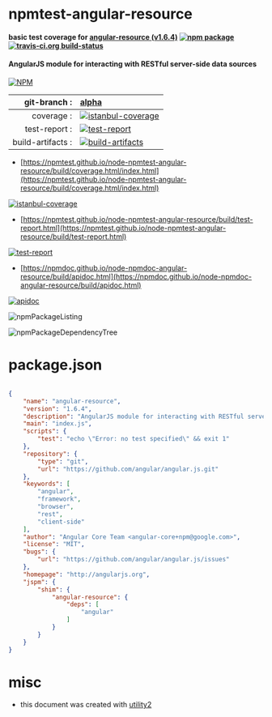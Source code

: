 # npmtest-angular-resource

#### basic test coverage for  [angular-resource (v1.6.4)](http://angularjs.org)  [![npm package](https://img.shields.io/npm/v/npmtest-angular-resource.svg?style=flat-square)](https://www.npmjs.org/package/npmtest-angular-resource) [![travis-ci.org build-status](https://api.travis-ci.org/npmtest/node-npmtest-angular-resource.svg)](https://travis-ci.org/npmtest/node-npmtest-angular-resource)

#### AngularJS module for interacting with RESTful server-side data sources

[![NPM](https://nodei.co/npm/angular-resource.png?downloads=true&downloadRank=true&stars=true)](https://www.npmjs.com/package/angular-resource)

| git-branch : | [alpha](https://github.com/npmtest/node-npmtest-angular-resource/tree/alpha)|
|--:|:--|
| coverage : | [![istanbul-coverage](https://npmtest.github.io/node-npmtest-angular-resource/build/coverage.badge.svg)](https://npmtest.github.io/node-npmtest-angular-resource/build/coverage.html/index.html)|
| test-report : | [![test-report](https://npmtest.github.io/node-npmtest-angular-resource/build/test-report.badge.svg)](https://npmtest.github.io/node-npmtest-angular-resource/build/test-report.html)|
| build-artifacts : | [![build-artifacts](https://npmtest.github.io/node-npmtest-angular-resource/glyphicons_144_folder_open.png)](https://github.com/npmtest/node-npmtest-angular-resource/tree/gh-pages/build)|

- [https://npmtest.github.io/node-npmtest-angular-resource/build/coverage.html/index.html](https://npmtest.github.io/node-npmtest-angular-resource/build/coverage.html/index.html)

[![istanbul-coverage](https://npmtest.github.io/node-npmtest-angular-resource/build/screenCapture.buildCi.browser.%252Ftmp%252Fbuild%252Fcoverage.lib.html.png)](https://npmtest.github.io/node-npmtest-angular-resource/build/coverage.html/index.html)

- [https://npmtest.github.io/node-npmtest-angular-resource/build/test-report.html](https://npmtest.github.io/node-npmtest-angular-resource/build/test-report.html)

[![test-report](https://npmtest.github.io/node-npmtest-angular-resource/build/screenCapture.buildCi.browser.%252Ftmp%252Fbuild%252Ftest-report.html.png)](https://npmtest.github.io/node-npmtest-angular-resource/build/test-report.html)

- [https://npmdoc.github.io/node-npmdoc-angular-resource/build/apidoc.html](https://npmdoc.github.io/node-npmdoc-angular-resource/build/apidoc.html)

[![apidoc](https://npmdoc.github.io/node-npmdoc-angular-resource/build/screenCapture.buildCi.browser.%252Ftmp%252Fbuild%252Fapidoc.html.png)](https://npmdoc.github.io/node-npmdoc-angular-resource/build/apidoc.html)

![npmPackageListing](https://npmtest.github.io/node-npmtest-angular-resource/build/screenCapture.npmPackageListing.svg)

![npmPackageDependencyTree](https://npmtest.github.io/node-npmtest-angular-resource/build/screenCapture.npmPackageDependencyTree.svg)



# package.json

```json

{
    "name": "angular-resource",
    "version": "1.6.4",
    "description": "AngularJS module for interacting with RESTful server-side data sources",
    "main": "index.js",
    "scripts": {
        "test": "echo \"Error: no test specified\" && exit 1"
    },
    "repository": {
        "type": "git",
        "url": "https://github.com/angular/angular.js.git"
    },
    "keywords": [
        "angular",
        "framework",
        "browser",
        "rest",
        "client-side"
    ],
    "author": "Angular Core Team <angular-core+npm@google.com>",
    "license": "MIT",
    "bugs": {
        "url": "https://github.com/angular/angular.js/issues"
    },
    "homepage": "http://angularjs.org",
    "jspm": {
        "shim": {
            "angular-resource": {
                "deps": [
                    "angular"
                ]
            }
        }
    }
}
```



# misc
- this document was created with [utility2](https://github.com/kaizhu256/node-utility2)
